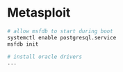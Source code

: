 # Metasploit

```sh
# allow msfdb to start during boot
systemctl enable postgresql.service
msfdb init

# install oracle drivers
...
```

